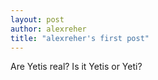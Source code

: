 ```yaml
---
layout: post
author: alexreher
title: "alexreher's first post"
---
```

Are Yetis real? Is it Yetis or Yeti?
